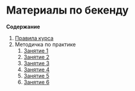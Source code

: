 # Материалы по бекенду

**Содержание**
1. [Правила курса](Rules/Rules.md)
2. Методичка по практике
    1. [Занятие 1](Backend1/Backend1.md)
    2. [Занятие 2](Backend2/Backend2.md)
    3. [Занятие 3](Backend3/Backend3.md)
    4. [Занятие 4](Backend4/Backend4.md)
    5. [Занятие 5](Backend5/Backend5.md)
    6. [Занятие 6](Backend6/Backend6.md)
